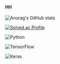 #### HH
![Anurag's GitHub stats](https://github-readme-stats.vercel.app/api?username=keemgdeok&show_icons=true&theme=dark)

[![Solved.ac Profile](http://mazassumnida.wtf/api/v2/generate_badge?boj=keemgdeok)](https://solved.ac/keemgdeok/)

![Python](https://img.shields.io/badge/Python-3776AB.svg?&style=flat&logo=Python&logoColor=white)

![TensorFlow](https://img.shields.io/badge/TensorFlow-FF6F00.svg?&style=flat&logo=TensorFlow&logoColor=white)

![Keras](https://img.shields.io/badge/Keras-D00000.svg?&style=flat&logo=Keras&logoColor=white)


<!--
**keemgdeok/keemgdeok** is a ✨ _special_ ✨ repository because its `README.md` (this file) appears on your GitHub profile.

Here are some ideas to get you started:
![Anurag's GitHub stats](https://github-readme-stats.vercel.app/api?username=사용자ID&show_icons=true&theme=radical)
- 🔭 I’m currently working on ...
- 🌱 I’m currently learning ...
- 👯 I’m looking to collaborate on ...
- 🤔 I’m looking for help with ...
- 💬 Ask me about ...
- 📫 How to reach me: ...
- 😄 Pronouns: ...
- ⚡ Fun fact: ...
-->
